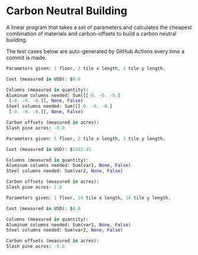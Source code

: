 # Carbon Neutral Building
A linear program that takes a set of parameters and calculates the cheapest combination of materials and carbon-offsets to build a carbon neutral building.

The test cases below are auto-generated by GitHub Actions every time a commit is made.
<!-- TEST CASE 1 -->
```python
Parameters given: 1 floor, 2 tile x length, 3 tile y length.

Cost (measured in USD): $0.0

Columns (measured in quantity):
Aluminum columns needed: Sum([[-0. -0. -0.]
 [-0. -0. -0.]], None, False)
Steel columns needed: Sum([[-0. -0. -0.]
 [-0. -0. -0.]], None, False)

Carbon offsets (measured in acres):
Slash pine acres: -0.0
```
<!-- END TEST CASE -->

<!-- TEST CASE 2 -->
```python
Parameters given: 5 floor, 2 tile x length, 3 tile y length.

Cost (measured in USD): $1562.45

Columns (measured in quantity):
Aluminum columns needed: Sum(var1, None, False)
Steel columns needed: Sum(var2, None, False)

Carbon offsets (measured in acres):
Slash pine acres: 1.0
```
<!-- END TEST CASE -->

<!-- TEST CASE 3 -->
```python
Parameters given: 1 floor, 10 tile x length, 10 tile y length.

Cost (measured in USD): $0.0

Columns (measured in quantity):
Aluminum columns needed: Sum(var1, None, False)
Steel columns needed: Sum(var2, None, False)

Carbon offsets (measured in acres):
Slash pine acres: -0.0
```
<!-- END TEST CASE -->